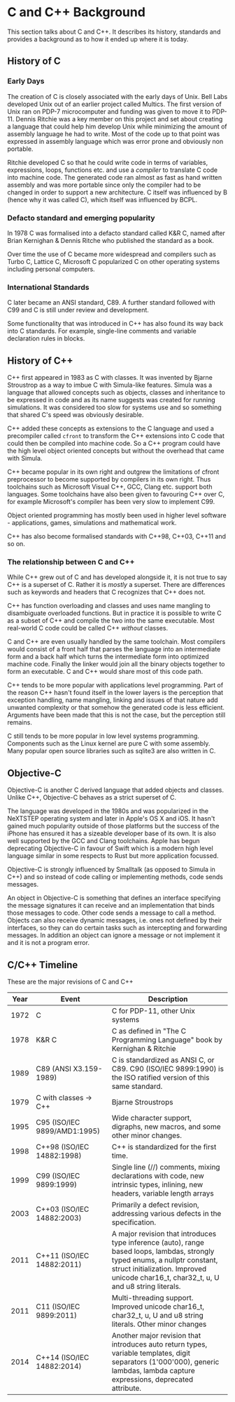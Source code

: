 # C and C++ Background

This section talks about C and C++. It describes its history, standards and provides a background as to how it ended up where it is today.

## History of C

### Early Days

The creation of C is closely associated with the early days of Unix. Bell Labs developed Unix out of an earlier project called Multics. The first version of Unix ran on PDP-7 microcomputer and funding was given to move it to PDP-11. Dennis Ritchie was a key member on this project and set about creating a language that could help him develop Unix while minimizing the amount of assembly language he had to write. Most of the code up to that point was expressed in assembly language which was error prone and obviously non portable.

Ritchie developed C so that he could write code in terms of variables, expressions, loops, functions etc. and use a _compiler_ to translate C code into machine code. The generated code ran almost as fast as hand written assembly and was more portable since only the compiler had to be changed in order to support a new architecture. C itself was influenced by B (hence why it was called C), which itself was influenced by BCPL.

### Defacto standard and emerging popularity

In 1978 C was formalised into a defacto standard called K&R C, named after Brian Kernighan & Dennis Ritche who published the standard as a book. 

Over time the use of C became more widespread and compilers such as Turbo C, Lattice C, Microsoft C popularized C on other operating systems including personal computers.

### International Standards 

C later became an ANSI standard, C89. A further standard followed with C99 and C is still under review and development.

Some functionality that was introduced in C++ has also found its way back into C standards. For example, single-line comments and variable declaration rules in blocks.

## History of C++

C++ first appeared in 1983 as C with classes. It was invented by Bjarne Stroustrop as a way to imbue C with Simula-like features. Simula was a language that allowed concepts such as objects, classes and inheritance to be expressed in code and as its name suggests was created for running simulations. It was considered too slow for systems use and so something that shared C's speed was obviously desirable.

C++ added these concepts as extensions to the C language and used a precompiler called `cfront` to transform the C++ extensions into C code that could then be compiled into machine code. So a C++ program could have the high level object oriented concepts but without the overhead that came with Simula.

C++ became popular in its own right and outgrew the limitations of cfront preprocessor to become supported by compilers in its own right. Thus toolchains such as Microsoft Visual C++, GCC, Clang etc. support both languages. Some toolchains have also been given to favouring C++ over C, for example Microsoft's compiler has been very slow to implement C99.

Object oriented programming has mostly been used in higher level software - applications, games,  simulations and mathematical work.

C++ has also become formalised standards with C++98, C++03, C++11 and so on.

### The relationship between C and C++

While C++ grew out of C and has developed alongside it, it is not true to say C++ is a superset of C. Rather it is _mostly_ a superset. There are differences such as keywords and headers that C recognizes that C++ does not.

C++ has function overloading and classes and uses name mangling to disambiguate overloaded functions. But in practice it is possible to write C as a subset of C++ and compile the two into the same executable. Most real-world C code could be called C++ _without_ classes.

C and C++ are even usually handled by the same toolchain. Most compilers would consist of a front half that parses the language into an intermediate form and a back half which turns the intermediate form into optimized machine code. Finally the linker would join all the binary objects together to form an executable. C and C++ would share most of this code path.

C++ tends to be more popular with applications level programming. Part of the reason C++ hasn't found itself in the lower layers is the perception that exception handling, name mangling, linking and issues of that nature add unwanted complexity or that somehow the generated code is less efficient. Arguments have been made that this is not the case, but the perception still remains.

C still tends to be more popular in low level systems programming. Components such as the Linux kernel are pure C with some assembly. Many popular open source libraries such as sqlite3 are also written in C.

## Objective-C

Objective-C is another C derived language that added objects and classes. Unlike C++, Objective-C behaves as a strict superset of C.

The language was developed in the 1980s and was popularized in the NeXTSTEP operating system and later in Apple's OS X and iOS. It hasn't gained much popularity outside of those platforms but the success of the iPhone has ensured it has a sizeable developer base of its own. It is also well supported by the GCC and Clang toolchains. Apple has begun deprecating Objective-C in favour of Swift which is a modern high level language similar in some respects to Rust but more application focussed.

Objective-C is strongly influenced by Smalltalk (as opposed to Simula in C++) and so instead of code calling or implementing methods, code sends messages.

An object in Objective-C is something that defines an interface specifying the message signatures it can receive and an implementation that binds those messages to code. Other code sends a message to call a method. Objects can also receive dynamic messages, i.e. ones not defined by their interfaces, so they can do certain tasks such as intercepting and forwarding messages. In addition an object can ignore a message or not implement it and it is not a program error.

## C/C++ Timeline

These are the major revisions of C and C++

Year | Event | Description
-----| ----- | ----
1972 | C | C for PDP-11, other Unix systems
1978 | K&R C | C as defined in "The C Programming Language" book by Kernighan & Ritchie
1989 | C89 (ANSI X3.159-1989) | C is standardized as ANSI C, or C89. C90 (ISO/IEC 9899:1990) is the ISO ratified version of this same standard.
1979 | C with classes -> C++ | Bjarne Stroustrops
1995 | C95 (ISO/IEC 9899/AMD1:1995) | Wide character support, digraphs, new macros, and some other minor changes.
1998 | C++98 (ISO/IEC 14882:1998) | C++ is standardized for the first time.
1999 | C99 (ISO/IEC 9899:1999) | Single line (//) comments, mixing declarations with code, new intrinsic types, inlining, new headers, variable length arrays
2003 | C++03 (ISO/IEC 14882:2003) | Primarily a defect revision, addressing various defects in the specification.
2011 | C++11 (ISO/IEC 14882:2011) | A major revision that introduces type inference (auto), range based loops, lambdas, strongly typed enums, a nullptr constant, struct initialization. Improved unicode char16_t, char32_t, u, U and u8 string literals.
2011 | C11 (ISO/IEC 9899:2011) | Multi-threading support. Improved unicode char16_t, char32_t, u, U and u8 string literals. Other minor changes
2014 | C++14 (ISO/IEC 14882:2014) | Another major revision that introduces auto return types, variable templates, digit separators (1'000'000), generic lambdas, lambda capture expressions, deprecated attribute.
